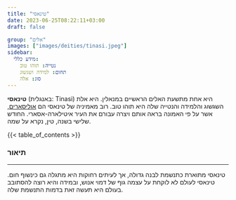 ```yaml
---
title: "טינאסי"
date: 2023-06-25T08:22:11+03:00
draft: false

group: "אלים"
images: ["images/deities/tinasi.jpeg"]
sidebar:
  מידע כללי:
    נטייה: תוהו טוב
    תחום: למידה ושגשוג
    סוג: אלה
---
```


**טינאסי** (באנגלית: Tinasi) היא אחת מתשעת האלים הראשיים במנאלין. היא אלת השגשוג והלמידה והנטייה שלה היא תוהו טוב. רוב מאמיניה של טינאסי הם [אוליסארים](../../races/ulisary), אשר על פי האמונה בראה אותם ויצרה עבורם את העיר איטילארה-אסארי. החודש שלישי בשנה, טין, נקרא על שמה.

{{< table_of_contents >}}

### תיאור

---

טינאסי מתוארת כתנשמת לבנה גדולה, אך לעיתים רחוקות היא מתגלה גם כינשוף חום. טינאסי לעולם לא לוקחת על עצמה גוף של דמוי אנוש, ובמידה והיא רוצה להסתובב בעולם היא תעשה זאת בדמות התנשמת שלה.
